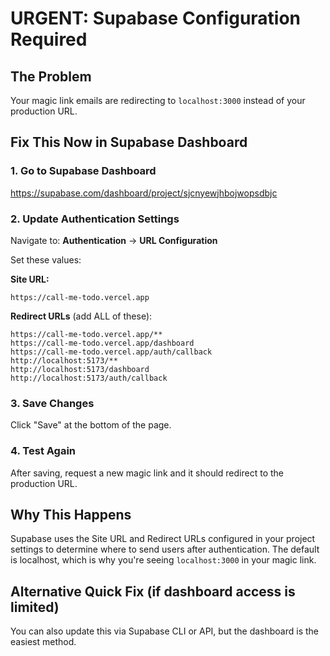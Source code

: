 # URGENT: Supabase Configuration Required

## The Problem
Your magic link emails are redirecting to `localhost:3000` instead of your production URL.

## Fix This Now in Supabase Dashboard

### 1. Go to Supabase Dashboard
https://supabase.com/dashboard/project/sjcnyewjhbojwopsdbjc

### 2. Update Authentication Settings
Navigate to: **Authentication** → **URL Configuration**

Set these values:

**Site URL:**
```
https://call-me-todo.vercel.app
```

**Redirect URLs** (add ALL of these):
```
https://call-me-todo.vercel.app/**
https://call-me-todo.vercel.app/dashboard
https://call-me-todo.vercel.app/auth/callback
http://localhost:5173/**
http://localhost:5173/dashboard
http://localhost:5173/auth/callback
```

### 3. Save Changes
Click "Save" at the bottom of the page.

### 4. Test Again
After saving, request a new magic link and it should redirect to the production URL.

## Why This Happens
Supabase uses the Site URL and Redirect URLs configured in your project settings to determine where to send users after authentication. The default is localhost, which is why you're seeing `localhost:3000` in your magic link.

## Alternative Quick Fix (if dashboard access is limited)
You can also update this via Supabase CLI or API, but the dashboard is the easiest method.